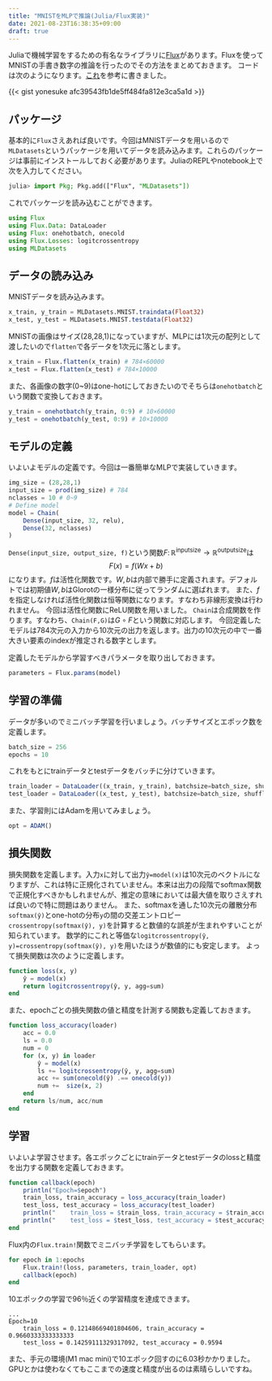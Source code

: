 ```yaml
---
title: "MNISTをMLPで推論(Julia/Flux実装)"
date: 2021-08-23T16:38:35+09:00
draft: true
---
```


Juliaで機械学習をするための有名なライブラリに[Flux](https://github.com/FluxML/Flux.jl)があります。Fluxを使ってMNISTの手書き数字の推論を行ったのでその方法をまとめておきます。
コードは次のようになります。[これ](https://github.com/FluxML/model-zoo/blob/master/vision/mlp_mnist/mlp_mnist.jl)を参考に書きました。

{{< gist yonesuke afc39543fb1de5ff484fa812e3ca5a1d >}}

## パッケージ
基本的に`Flux`さえあれば良いです。今回はMNISTデータを用いるので`MLDatasets`というパッケージを用いてデータを読み込みます。これらのパッケージは事前にインストールしておく必要があります。JuliaのREPLやnotebook上で次を入力してください。
```julia
julia> import Pkg; Pkg.add(["Flux", "MLDatasets"])
```
これでパッケージを読み込むことができます。
```julia
using Flux
using Flux.Data: DataLoader
using Flux: onehotbatch, onecold
using Flux.Losses: logitcrossentropy
using MLDatasets
```

## データの読み込み
MNISTデータを読み込みます。
```julia
x_train, y_train = MLDatasets.MNIST.traindata(Float32)
x_test, y_test = MLDatasets.MNIST.testdata(Float32)
```
MNISTの画像はサイズ(28,28,1)になっていますが、MLPには1次元の配列として渡したいので`flatten`で各データを1次元に落とします。
```julia
x_train = Flux.flatten(x_train) # 784×60000
x_test = Flux.flatten(x_test) # 784×10000
```
また、各画像の数字(0~9)はone-hotにしておきたいのでそちらは`onehotbatch`という関数で変換しておきます。
```julia
y_train = onehotbatch(y_train, 0:9) # 10×60000
y_test = onehotbatch(y_test, 0:9) # 10×10000
```

## モデルの定義
いよいよモデルの定義です。今回は一番簡単なMLPで実装していきます。
```julia
img_size = (28,28,1)
input_size = prod(img_size) # 784
nclasses = 10 # 0~9
# Define model
model = Chain(
    Dense(input_size, 32, relu),
    Dense(32, nclasses)
)
```
`Dense(input_size, output_size, f)`という関数$F\colon\mathbb{R}^{\mathrm{inputsize}}\to\mathbb{R}^{\mathrm{outputsize}}$は
$$
F(x) = f(Wx+b)
$$
になります。$f$は活性化関数です。$W,b$は内部で勝手に定義されます。デフォルトでは初期値$W,b$はGlorotの一様分布に従ってランダムに選ばれます。
また、$f$を指定しなければ活性化関数は恒等関数になります。すなわち非線形変換は行われません。
今回は活性化関数にReLU関数を用いました。
`Chain`は合成関数を作ります。すなわち、`Chain(F,G)`は$G\circ F$という関数に対応します。
今回定義したモデルは784次元の入力から10次元の出力を返します。出力の10次元の中で一番大きい要素のindexが推定される数字とします。

定義したモデルから学習すべきパラメータを取り出しておきます。
```julia
parameters = Flux.params(model)
```

## 学習の準備
データが多いのでミニバッチ学習を行いましょう。バッチサイズとエポック数を定義します。
```julia
batch_size = 256
epochs = 10
```
これをもとにtrainデータとtestデータをバッチに分けていきます。
```julia
train_loader = DataLoader((x_train, y_train), batchsize=batch_size, shuffle=true)
test_loader = DataLoader((x_test, y_test), batchsize=batch_size, shuffle=true)
```
また、学習則にはAdamを用いてみましょう。
```julia
opt = ADAM()
```

## 損失関数
損失関数を定義します。入力`x`に対して出力`ŷ=model(x)`は10次元のベクトルになりますが、これは特に正規化されていません。本来は出力の段階でsoftmax関数で正規化すべきかもしれませんが、推定の意味においては最大値を取りさえすれば良いので特に問題はありません。
また、softmaxを通した10次元の離散分布`softmax(ŷ)`とone-hotの分布`y`の間の交差エントロピー`crossentropy(softmax(ŷ), y)`を計算すると数値的な誤差が生まれやすいことが知られています。
数学的にこれと等価な`logitcrossentropy(ŷ, y)=crossentropy(softmax(ŷ), y)`を用いたほうが数値的にも安定します。
よって損失関数は次のように定義します。
```julia
function loss(x, y)
    ŷ = model(x)
    return logitcrossentropy(ŷ, y, agg=sum)
end
```
また、epochごとの損失関数の値と精度を計測する関数も定義しておきます。
```julia
function loss_accuracy(loader)
    acc = 0.0
    ls = 0.0
    num = 0
    for (x, y) in loader
        ŷ = model(x)
        ls += logitcrossentropy(ŷ, y, agg=sum)
        acc += sum(onecold(ŷ) .== onecold(y))
        num +=  size(x, 2)
    end
    return ls/num, acc/num
end
```

## 学習
いよいよ学習させます。各エポックごとにtrainデータとtestデータのlossと精度を出力する関数を定義しておきます。
```julia
function callback(epoch)
    println("Epoch=$epoch")
    train_loss, train_accuracy = loss_accuracy(train_loader)
    test_loss, test_accuracy = loss_accuracy(test_loader)
    println("    train_loss = $train_loss, train_accuracy = $train_accuracy")
    println("    test_loss = $test_loss, test_accuracy = $test_accuracy")
end
```
Flux内の`Flux.train!`関数でミニバッチ学習をしてもらいます。
```julia
for epoch in 1:epochs
    Flux.train!(loss, parameters, train_loader, opt)
    callback(epoch)
end
```
10エポックの学習で96％近くの学習精度を達成できます。
```
...
Epoch=10
    train_loss = 0.12148669401804606, train_accuracy = 0.9660333333333333
    test_loss = 0.14259111329317092, test_accuracy = 0.9594
```
また、手元の環境(M1 mac mini)で10エポック回すのに6.03秒かかりました。GPUとかは使わなくてもここまでの速度と精度が出るのは素晴らしいですね。
